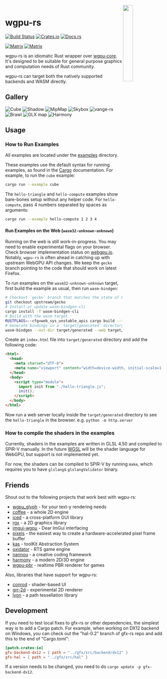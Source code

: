 
<img align="right" width="25%" src="logo.png">

# wgpu-rs
[![Build Status](https://github.com/gfx-rs/wgpu-rs/workflows/CI/badge.svg?branch=master)](https://github.com/gfx-rs/wgpu-rs/actions)
[![Crates.io](https://img.shields.io/crates/v/wgpu.svg)](https://crates.io/crates/wgpu)
[![Docs.rs](https://docs.rs/wgpu/badge.svg)](https://docs.rs/wgpu)

[![Matrix](https://img.shields.io/badge/Dev_Matrix-%23wgpu%3Amatrix.org-blueviolet.svg)](https://matrix.to/#/#wgpu:matrix.org) 
[![Matrix](https://img.shields.io/badge/User_Matrix-%23wgpu--users%3Amatrix.org-blueviolet.svg)](https://matrix.to/#/#wgpu-users:matrix.org)

wgpu-rs is an idiomatic Rust wrapper over [wgpu-core](https://github.com/gfx-rs/wgpu). It's designed to be suitable for general purpose graphics and computation needs of Rust community.

wgpu-rs can target both the natively supported backends and WASM directly.

## Gallery

![Cube](etc/example-cube.png) ![Shadow](etc/example-shadow.png) ![MipMap](etc/example-mipmap.png) ![Skybox](etc/example-skybox.gif)
![vange-rs](etc/vange-rs.png) ![Brawl](etc/brawl-attack.gif) ![GLX map](etc/glx-map.png) ![Harmony](etc/harmony-rs.jpg)

## Usage

### How to Run Examples

All examples are located under the [examples](examples) directory.

These examples use the default syntax for running examples, as found in the [Cargo](https://doc.rust-lang.org/cargo/reference/manifest.html#examples) documentation. For example, to run the `cube` example:

```bash
cargo run --example cube
```

The `hello-triangle` and `hello-compute` examples show bare-bones setup without any helper code. For `hello-compute`, pass 4 numbers separated by spaces as arguments:

```bash
cargo run --example hello-compute 1 2 3 4
```

#### Run Examples on the Web (`wasm32-unknown-unknown`)

Running on the web is still work-in-progress. You may need to enable experimental flags on your browser. Check browser implementation status on [webgpu.io](https://webgpu.io). Notably, `wgpu-rs` is often ahead in catching up with upstream WebGPU API changes. We keep the `gecko` branch pointing to the code that should work on latest Firefox.

To run examples on the `wasm32-unknown-unknown` target, first build the example as usual, then run `wasm-bindgen`:

```bash
# Checkout `gecko` branch that matches the state of Firefox
git checkout upstream/gecko
# Install or update wasm-bindgen-cli
cargo install -f wasm-bindgen-cli
# Build with the wasm target
RUSTFLAGS=--cfg=web_sys_unstable_apis cargo build --target wasm32-unknown-unknown --example hello-triangle
# Generate bindings in a `target/generated` directory
wasm-bindgen --out-dir target/generated --web target/wasm32-unknown-unknown/debug/examples/hello-triangle.wasm
```

Create an `index.html` file into `target/generated` directory and add the following code:

```html
<html>
  <head>
    <meta charset="UTF-8">
    <meta name="viewport" content="width=device-width, initial-scale=1.0">
  </head>
  <body>
    <script type="module">
      import init from "./hello-triangle.js";
      init();
    </script>
  </body>
</html>
```

Now run a web server locally inside the `target/generated` directory to see the `hello-triangle` in the browser.
e.g. `python -m http.server`

### How to compile the shaders in the examples

Currently, shaders in the examples are written in GLSL 4.50 and compiled to SPIR-V manually.
In the future [WGSL](https://gpuweb.github.io/gpuweb/wgsl.html) will be the shader language for WebGPU, but support is not implemented yet.

For now, the shaders can be compiled to SPIR-V by running `make`, which requires you to have `glslang`s `glslangValidator` binary.

## Friends

Shout out to the following projects that work best with wgpu-rs:

- [wgpu_glyph](https://github.com/hecrj/wgpu_glyph) - for your text-y rendering needs
- [coffee](https://github.com/hecrj/coffee) - a whole 2D engine
- [iced](https://github.com/hecrj/iced) - a cross-platform GUI library
- [rgx](https://github.com/cloudhead/rgx) - a 2D graphics library
- [imgui-wgpu](https://github.com/Yatekii/imgui-wgpu-rs) - Dear ImGui interfacing
- [pixels](https://github.com/parasyte/pixels) - the easiest way to create a hardware-accelerated pixel frame buffer
- [kas](https://github.com/dhardy/kas) - toolKit Abstraction System
- [oxidator](https://github.com/Ruddle/oxidator) - RTS game engine
- [nannou](https://github.com/nannou-org/nannou) - a creative coding framework
- [harmony](https://github.com/StarArawn/harmony) - a modern 2D/3D engine
- [wgpu-pbr](https://github.com/tedsta/wgpu-pbr) - realtime PBR renderer for games

Also, libraries that have support for wgpu-rs:

- [conrod](https://github.com/PistonDevelopers/conrod) - shader-based UI
- [grr-2d](https://github.com/norse-rs/grr-2d) - experimental 2D renderer
- [lyon](https://github.com/nical/lyon) - a path tessellation library

## Development

If you need to test local fixes to gfx-rs or other dependencies, the simplest way is to add a Cargo patch. For example, when working on DX12 backend on Windows, you can check out the "hal-0.2" branch of gfx-rs repo and add this to the end of "Cargo.toml":

```toml
[patch.crates-io]
gfx-backend-dx12 = { path = "../gfx/src/backend/dx12" }
gfx-hal = { path = "../gfx/src/hal" }
```

If a version needs to be changed, you need to do `cargo update -p gfx-backend-dx12`.
